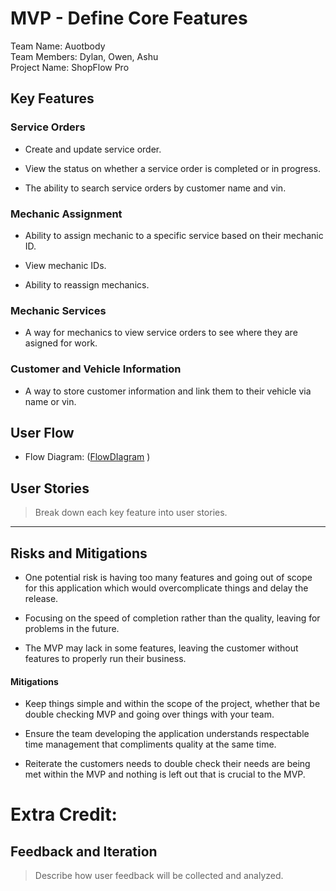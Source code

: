 # MVP \- Define Core Features

Team Name: Auotbody  
Team Members: Dylan, Owen, Ashu  
Project Name: ShopFlow Pro

## Key Features

### Service Orders

- Create and update service order.

- View the status on whether a service order is completed or in progress.

- The ability to search service orders by customer name and vin.

### Mechanic Assignment

- Ability to assign mechanic to a specific service based on their mechanic ID.

- View mechanic IDs.

- Ability to reassign mechanics.

### Mechanic Services

- A way for mechanics to view service orders to see where they are asigned for work.

### Customer and Vehicle Information

- A way to store customer information and link them to their vehicle via name or vin.

## User Flow

- Flow Diagram: ([FlowDIagram](https://github.com/user-attachments/assets/b0bbdc69-b389-42eb-a125-55b178b180ef)
)

## User Stories

> Break down each key feature into user stories.

***

## Risks and Mitigations

- One potential risk is having too many features and going out of scope for this application which would overcomplicate things and delay the release.

- Focusing on the speed of completion rather than the quality, leaving for problems in the future.

- The MVP may lack in some features, leaving the customer without features to properly run their business.
 

#### Mitigations

- Keep things simple and within the scope of the project, whether that be double checking MVP and going over things with your team.

- Ensure the team developing the application understands respectable time management that compliments quality at the same time.

- Reiterate the customers needs to double check their needs are being met within the MVP and nothing is left out that is crucial to the MVP.
 

# Extra Credit:

## Feedback and Iteration

> Describe how user feedback will be collected and analyzed.
